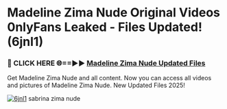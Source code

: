 # Madeline Zima Nude Original Videos 0nlyFans Leaked - Files Updated! (6jnl1)

<h3>🔴 CLICK HERE 🌐==►► <a href="https://tinyurl.com/5h6xmrr3" rel="nofollow">Madeline Zima Nude Updated Files</a></h3>

Get Madeline Zima Nude and all content. Now you can access all videos and pictures of Madeline Zima Nude. New Updated Files 2025!

[![6jnl1](https://i.imgur.com/KVD873Z.gif)](https://tinyurl.com/5h6xmrr3)
sabrina zima nude